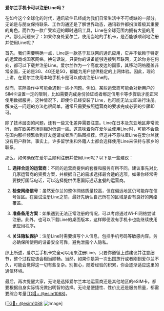 **爱尔兰手机卡可以注册Line吗？**

在如今这个全球化的时代，通讯软件已经成为我们日常生活中不可或缺的一部分。无论是与朋友保持联系、工作沟通还是了解世界动态，通讯软件都扮演着极其重要的角色。而作为一款广受欢迎的即时通讯工具，Line在全球范围内拥有大量的用户。那么问题来了：如果你身处爱尔兰，使用当地的手机卡，是否能够顺利地注册并使用Line呢？

首先，我们需要明确一点，Line是一款基于互联网的通讯应用，它并不依赖于特定的运营商或国家网络。换句话说，只要你的设备能够连接到互联网，无论你身在何处，都可以下载并注册Line。爱尔兰作为一个高度发达的国家，其移动网络覆盖非常全面，无论是3G、4G还是5G，都能为用户提供稳定的上网体验。因此，理论上讲，在爱尔兰使用本地手机卡是可以成功注册Line的。

然而，实际操作中可能会遇到一些小问题。例如，某些运营商可能会对新用户的SIM卡设置一定的限制，比如需要完成身份验证或者绑定信用卡等步骤后才能正常使用数据服务。这种情况下，即使你已经安装了Line，也可能无法立即进行注册。解决这一问题的方法也很简单，通常只需要按照运营商的要求完成必要的步骤即可。

除了技术层面的问题，还有一些文化差异需要注意。Line在日本及东亚地区非常流行，而在欧美市场则相对低调一些。这意味着你在爱尔兰使用Line时，可能不会像在国内那样频繁收到好友邀请或者热门贴图推荐。但这并不意味着Line在爱尔兰就没有用户群体，事实上，许多留学生和外籍人士都会选择使用Line来保持与家乡的联系。

那么，如何确保在爱尔兰顺利注册并使用Line呢？以下是一些建议：

1. **选择合适的运营商**：不同的运营商提供的套餐和服务有所不同。建议事先对比几家运营商的资费方案，并根据自己的需求选择最合适的选项。如果你经常需要拨打国际电话，可以选择提供优惠国际通话套餐的运营商。

2. **检查网络信号**：虽然爱尔兰的整体网络质量较高，但在偏远地区仍可能存在信号盲区。在尝试注册Line之前，最好先确认自己所在的区域是否有良好的网络覆盖。

3. **准备备用方案**：如果遇到无法正常注册的情况，可以考虑通过Wi-Fi网络尝试注册。此外，也可以下载Line的桌面版本，这样即便没有手机卡也能继续使用该应用程序。

4. **关注隐私保护**：注册Line时需要填写个人信息，包括手机号码等敏感内容。务必确保所使用的设备安全可靠，避免泄露个人隐私。

综上所述，爱尔兰手机卡完全可以用来注册Line，只要你遵循上述建议并注意细节，整个过程应该会相当顺畅。当然，如果你是第一次出国旅行或者刚到爱尔兰不久，可能会觉得这一切有些复杂。别担心，随着经验的积累，你会逐渐适应这里的通信环境。

最后，再次提醒大家，无论是选择爱尔兰本地运营商还是其他地区的eSIM卡，都要根据自身实际情况做出明智的选择。无论是便捷性、性价比还是服务质量，都需要综合考量[[TG💪+ @esim1088](https://t.me/s/esim1088)]。

[[TG💪+ @esim1088](https://t.me/s/esim1088) ![Image](https://i.postimg.cc/4NQfJmqS/Snipaste-2025-05-13-00-14-12.png)]